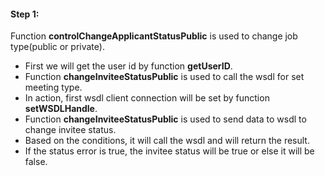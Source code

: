#### Step 1:

Function **controlChangeApplicantStatusPublic** is used to change job type(public or private).

- First we will get the user id by function **getUserID**.
- Function **changeInviteeStatusPublic** is used to call the wsdl for set meeting type.
- In action, first wsdl client connection will be set by function **setWSDLHandle**.
- Function **changeInviteeStatusPublic** is used to send data to wsdl to change invitee status.
- Based on the conditions, it will call the wsdl and will return the result.  
- If the status error is true, the invitee status will be true or else it will be false.
